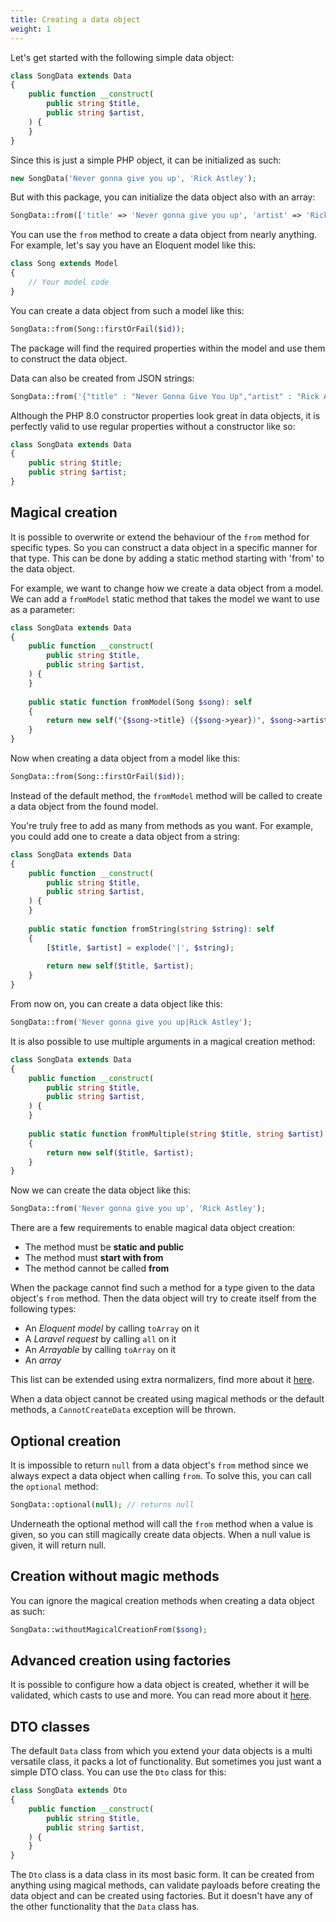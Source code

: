 ```yaml
---
title: Creating a data object
weight: 1
---
```


Let's get started with the following simple data object:

```php
class SongData extends Data
{
    public function __construct(
        public string $title,
        public string $artist,
    ) {
    }
}
```

Since this is just a simple PHP object, it can be initialized as such:

```php
new SongData('Never gonna give you up', 'Rick Astley');
```

But with this package, you can initialize the data object also with an array:

```php
SongData::from(['title' => 'Never gonna give you up', 'artist' => 'Rick Astley']);
```

You can use the `from` method to create a data object from nearly anything. For example, let's say you have an Eloquent
model like this:

```php
class Song extends Model
{
    // Your model code
}
```

You can create a data object from such a model like this:

```php
SongData::from(Song::firstOrFail($id));
```

The package will find the required properties within the model and use them to construct the data object.

Data can also be created from JSON strings:

```php
SongData::from('{"title" : "Never Gonna Give You Up","artist" : "Rick Astley"}');
```

Although the PHP 8.0 constructor properties look great in data objects, it is perfectly valid to use regular properties
without a constructor like so:

```php
class SongData extends Data
{
    public string $title;
    public string $artist;
}
```

## Magical creation

It is possible to overwrite or extend the behaviour of the `from` method for specific types. So you can construct a data
object in a specific manner for that type. This can be done by adding a static method starting with 'from' to the data
object.

For example, we want to change how we create a data object from a model. We can add a `fromModel` static method that
takes the model we want to use as a parameter:

```php
class SongData extends Data
{
    public function __construct(
        public string $title,
        public string $artist,
    ) {
    }
    
    public static function fromModel(Song $song): self
    {
        return new self("{$song->title} ({$song->year})", $song->artist);
    }
}
```

Now when creating a data object from a model like this:

```php
SongData::from(Song::firstOrFail($id));
```

Instead of the default method, the `fromModel` method will be called to create a data object from the found model.

You're truly free to add as many from methods as you want. For example, you could add one to create a data object from a
string:

```php
class SongData extends Data
{
    public function __construct(
        public string $title,
        public string $artist,
    ) {
    }
    
    public static function fromString(string $string): self
    {
        [$title, $artist] = explode('|', $string);
    
        return new self($title, $artist);
    }
}
```

From now on, you can create a data object like this:

```php
SongData::from('Never gonna give you up|Rick Astley');
```

It is also possible to use multiple arguments in a magical creation method:

```php
class SongData extends Data
{
    public function __construct(
        public string $title,
        public string $artist,
    ) {
    }
    
    public static function fromMultiple(string $title, string $artist): self
    {
        return new self($title, $artist);
    }
}
```

Now we can create the data object like this:

```php
SongData::from('Never gonna give you up', 'Rick Astley');
```

There are a few requirements to enable magical data object creation:

- The method must be **static and public**
- The method must **start with from**
- The method cannot be called **from**

When the package cannot find such a method for a type given to the data object's `from` method. Then the data object
will try to create itself from the following types:

- An *Eloquent model* by calling `toArray` on it
- A *Laravel request* by calling `all` on it
- An *Arrayable* by calling `toArray` on it
- An *array*

This list can be extended using extra normalizers, find more about
it [here](/docs/laravel-data/v4/advanced-usage/normalizers).

When a data object cannot be created using magical methods or the default methods, a `CannotCreateData`
exception will be thrown.

## Optional creation

It is impossible to return `null` from a data object's `from` method since we always expect a data object when
calling `from`. To solve this, you can call the `optional` method:

```php
SongData::optional(null); // returns null
```

Underneath the optional method will call the `from` method when a value is given, so you can still magically create data
objects. When a null value is given, it will return null.

## Creation without magic methods

You can ignore the magical creation methods when creating a data object as such:

```php
SongData::withoutMagicalCreationFrom($song);
```

## Advanced creation using factories

It is possible to configure how a data object is created, whether it will be validated, which casts to use and more. You
can read more about it [here](/docs/laravel-data/v4/as-a-data-transfer-object/factories).

## DTO classes

The default `Data` class from which you extend your data objects is a multi versatile class, it packs a lot of
functionality. But sometimes you just want a simple DTO class. You can use the `Dto` class for this:

```php
class SongData extends Dto
{
    public function __construct(
        public string $title,
        public string $artist,
    ) {
    }
}
```

The `Dto` class is a data class in its most basic form. It can be created from anything using magical methods, can
validate payloads before creating the data object and can be created using factories. But it doesn't have any of the
other functionality that the `Data` class has.
